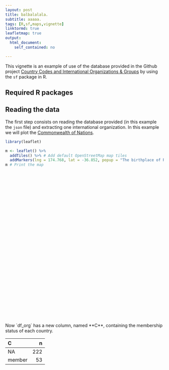 ```yaml
---
layout: post
title: balbalalala.
subtitle: aaaaa.
tags: [R,sf,maps,vignette]
linktormd: true
leafletmap: true
output: 
  html_document: 
    self_contained: no

---
```



This vignette is an example of use of the database provided in the Github project [Country Codes and International Organizations & Groups](https://dieghernan.github.io/projects/countrycodes/) by using the `sf` package in R.

Required R packages
-------------------

Reading the data
----------------

The first step consists on reading the database provided (in this example the `json` file) and extracting one international organization. In this example we will plot the [Commonwealth of Nations](https://en.wikipedia.org/wiki/Commonwealth_of_Nations).

``` r
library(leaflet)

m <- leaflet() %>%
  addTiles() %>% # Add default OpenStreetMap map tiles
  addMarkers(lng = 174.768, lat = -36.852, popup = "The birthplace of R")
m # Print the map
```

<!--html_preserve-->
<div id="htmlwidget-e8e0d117b1e85136406f" style="width:672px;height:480px;" class="leaflet html-widget"></div>
<script type="application/json" data-for="htmlwidget-e8e0d117b1e85136406f">{"x":{"options":{"crs":{"crsClass":"L.CRS.EPSG3857","code":null,"proj4def":null,"projectedBounds":null,"options":{}}},"calls":[{"method":"addTiles","args":["//{s}.tile.openstreetmap.org/{z}/{x}/{y}.png",null,null,{"minZoom":0,"maxZoom":18,"tileSize":256,"subdomains":"abc","errorTileUrl":"","tms":false,"noWrap":false,"zoomOffset":0,"zoomReverse":false,"opacity":1,"zIndex":1,"detectRetina":false,"attribution":"&copy; <a href=\"http://openstreetmap.org\">OpenStreetMap<\/a> contributors, <a href=\"http://creativecommons.org/licenses/by-sa/2.0/\">CC-BY-SA<\/a>"}]},{"method":"addMarkers","args":[-36.852,174.768,null,null,null,{"interactive":true,"draggable":false,"keyboard":true,"title":"","alt":"","zIndexOffset":0,"opacity":1,"riseOnHover":false,"riseOffset":250},"The birthplace of R",null,null,null,null,{"interactive":false,"permanent":false,"direction":"auto","opacity":1,"offset":[0,0],"textsize":"10px","textOnly":false,"className":"","sticky":true},null]}],"limits":{"lat":[-36.852,-36.852],"lng":[174.768,174.768]}},"evals":[],"jsHooks":[]}</script>
<!--/html_preserve-->
Now `df_org` has a new column, named **C**, containing the membership status of each country.

| C      |    n|
|:-------|----:|
| NA     |  222|
| member |   53|

